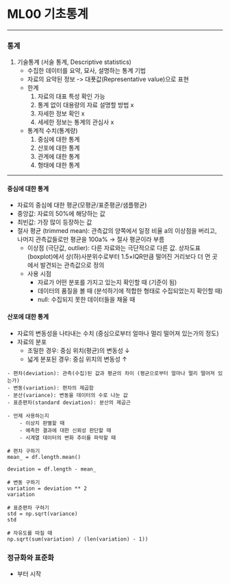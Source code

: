 # ML00 기초통계
---
### 통계
1. 기술통계 (서술 통계, Descriptive statistics)
    - 수집한 데이터를 요약, 묘사, 설명하는 통계 기법
    - 자료의 요약된 정보 -> 대푯값(Representative value)으로 표현
    - 한계
        1. 자료의 대표 특성 확인 가능
        2. 통계 없이 대용량의 자료 설명할 방법 x
        3. 자세한 정보 확인 x
        4. 세세한 정보는 통계의 관심사 x
    - 통계적 수치(통계량)
        1. 중심에 대한 통계
        2. 산포에 대한 통계
        3. 관계에 대한 통계
        4. 형태에 대한 통계
---
#### 중심에 대한 통계
- 자료의 중심에 대한 평균(모평균/표준평균/샘플평균)
- 중앙값: 자료의 50%에 해당하는 값
- 최빈값: 가장 많이 등장하는 값
- 절사 평균 (trimmed mean): 관측값의 양쪽에서 일정 비율 a의 이상점을 버리고, 나머지 관측값들로만 평균을 100a% -> 절사 평균이라 부름
    - 이상점 (극단값, outlier): 다른 자료와는 극단적으로 다른 값. 상자도표(boxplot)에서 상(하)사분위수로부터 1.5×IQR만큼 떨어진 거리보다 더 먼 곳에서 발견되는 관측값으로 정의
    - 사용 시점
        - 자료가 어떤 분포를 가지고 있는지 확인할 때 (기준이 됨)
        - 데이터의 품질을 볼 때 (분석하기에 적합한 형태로 수집되었는지 확인할 때)
        - null: 수집되지 못한 데이터들을 채울 때
#### 산포에 대한 통계
- 자료의 변동성을 나타내는 수치 (중심으로부터 얼마나 멀리 떨어져 있는가의 정도)
- 자료의 분포
    - 조밀한 경우: 중심 위치(평균)의 변동성 ↓
    - 넓게 분포된 경우: 중심 위치의 변동성 ↑
```
- 편차(deviation): 관측(수집)된 값과 평균의 차이 (평균으로부터 얼마나 멀리 떨어져 있는가)
- 변동(variation): 편차의 제곱함
- 분산(variance): 변동을 데이터의 수로 나눈 값
- 표준편차(standard deviation): 분산의 제곱근
```
```
- 언제 사용하는지
    - 이상치 판별할 때
    - 예측한 결과에 대한 신뢰성 판단할 때
    - 시계열 데이터의 변화 추이를 파악할 때
```

```
# 편차 구하기
mean_ = df.length.mean()

deviation = df.length - mean_
```
```
# 변동 구하기
variation = deviation ** 2
variation
```
```
# 표준편차 구하기
std = np.sqrt(variance)
std

# 자유도를 따질 때
np.sqrt(sum(variation) / (len(variation) - 1))
```
### 정규화와 표준화
- 부터 시작